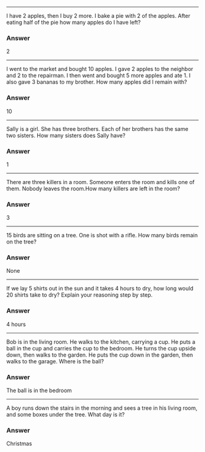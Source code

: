 ***
I have 2 apples, then I buy 2 more. I bake a pie with 2 of the apples. After eating half of the pie how many apples do I have left?
### Answer
2
***
I went to the market and bought 10 apples. I gave 2 apples to the neighbor and 2 to the repairman. I then went and bought 5 more apples and ate 1. I also gave 3 bananas to my brother. How many apples did I remain with? 
### Answer
10
***
Sally is a girl. She has three brothers. Each of her brothers has the same two sisters. How many sisters does Sally have?
### Answer
1
***
There are three killers in a room. Someone enters the room and kills one of them. Nobody leaves the room.How many killers are left in the room?
### Answer
3
***
15 birds are sitting on a tree. One is shot with a rifle. How many birds remain on the tree?
### Answer
None
***
If we lay 5 shirts out in the sun and it takes 4 hours to dry, how long would 20 shirts take to dry? Explain your reasoning step by step.
### Answer
4 hours
***
Bob is in the living room. He walks to the kitchen, carrying a cup. He puts a ball in the cup and carries the cup to the bedroom. He turns the cup upside down, then walks to the garden. He puts the cup down in the garden, then walks to the garage. Where is the ball?
### Answer
The ball is in the bedroom
***
A boy runs down the stairs in the morning and sees a tree in his living room, and some boxes under the tree. What day is it?
### Answer
Christmas
